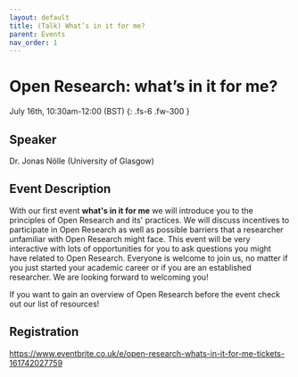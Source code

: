 ```yaml
---
layout: default
title: (Talk) What’s in it for me?
parent: Events
nav_order: 1
---
```


# Open Research: what’s in it for me?

July 16th, 10:30am-12:00 (BST)
{: .fs-6 .fw-300 }

## Speaker

Dr. Jonas Nölle (University of Glasgow)

## Event Description
With our first event **what's in it for me** we will introduce you to the principles of Open Research and its' practices. We will discuss incentives to participate in Open Research as well as possible barriers that a researcher unfamiliar with Open Research might face. This event will be very interactive with lots of opportunities for you to ask questions you might have related to Open Research. Everyone is welcome to join us, no matter if you just started your academic career or if you are an established researcher. We are looking forward to welcoming you!

If you want to gain an overview of Open Research before the event check out our list of resources!

## Registration

https://www.eventbrite.co.uk/e/open-research-whats-in-it-for-me-tickets-161742027759
